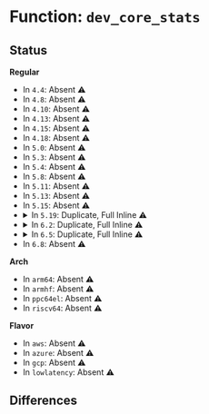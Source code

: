 # Function: <code>dev_core_stats</code>

## Status
<b>Regular</b>
<ul>
<li>
In <code>4.4</code>: Absent ⚠️
</li>
<li>
In <code>4.8</code>: Absent ⚠️
</li>
<li>
In <code>4.10</code>: Absent ⚠️
</li>
<li>
In <code>4.13</code>: Absent ⚠️
</li>
<li>
In <code>4.15</code>: Absent ⚠️
</li>
<li>
In <code>4.18</code>: Absent ⚠️
</li>
<li>
In <code>5.0</code>: Absent ⚠️
</li>
<li>
In <code>5.3</code>: Absent ⚠️
</li>
<li>
In <code>5.4</code>: Absent ⚠️
</li>
<li>
In <code>5.8</code>: Absent ⚠️
</li>
<li>
In <code>5.11</code>: Absent ⚠️
</li>
<li>
In <code>5.13</code>: Absent ⚠️
</li>
<li>
In <code>5.15</code>: Absent ⚠️
</li>
<li>
<details>
<summary>In <code>5.19</code>: Duplicate, Full Inline ⚠️</summary>

**Collision:** Static Duplication

**Inline:** Full

**Transformation:** False

**Instances:**

```
In drivers/net/tun.c (ffffffff81a67052)
Location: include/linux/netdevice.h:3903
Inline: True
Inline callers:
  - drivers/net/tun.c:tun_get_user
  - drivers/net/tun.c:tun_get_user
  - drivers/net/tun.c:tun_get_user
  - drivers/net/tun.c:tun_get_user
  - drivers/net/tun.c:tun_get_user
  - drivers/net/tun.c:tun_xdp_act
  - drivers/net/tun.c:tun_net_xmit
```
```
In net/core/dev.c (ffffffff81c1a2e4)
Location: include/linux/netdevice.h:3903
Inline: True
Inline callers:
  - net/core/dev.c:generic_xdp_tx
  - net/core/dev.c:enqueue_to_backlog
  - net/core/dev.c:__dev_direct_xmit
  - net/core/dev.c:__dev_queue_xmit
  - net/core/dev.c:validate_xmit_skb
  - net/core/dev.c:__dev_forward_skb2
```
```
In net/core/filter.c (ffffffff81c49116)
Location: include/linux/netdevice.h:3903
Inline: True
Inline callers:
  - net/core/filter.c:__bpf_redirect_no_mac
```
```
In net/core/gro_cells.c (ffffffff81c8a0a1)
Location: include/linux/netdevice.h:3903
Inline: True
Inline callers:
  - net/core/gro_cells.c:gro_cells_receive
```
```
In net/ipv4/ip_input.c (ffffffff81cd52ca)
Location: include/linux/netdevice.h:3903
Inline: True
Inline callers:
  - net/ipv4/ip_input.c:ip_rcv_core
```
```
In net/xfrm/xfrm_device.c (ffffffff81d7a55a)
Location: include/linux/netdevice.h:3903
Inline: True
Inline callers:
  - net/xfrm/xfrm_device.c:validate_xmit_xfrm
```
```
In net/ipv6/ip6_input.c (ffffffff81d8cdb4)
Location: include/linux/netdevice.h:3903
Inline: True
Inline callers:
  - net/ipv6/ip6_input.c:ip6_rcv_core
```
</details>
</li>
<li>
<details>
<summary>In <code>6.2</code>: Duplicate, Full Inline ⚠️</summary>

**Collision:** Static Duplication

**Inline:** Full

**Transformation:** False

**Instances:**

```
In drivers/net/tun.c (ffffffff81bf2947)
Location: include/linux/netdevice.h:3947
Inline: True
Inline callers:
  - drivers/net/tun.c:tun_get_user
  - drivers/net/tun.c:tun_get_user
  - drivers/net/tun.c:tun_xdp_act
  - drivers/net/tun.c:tun_net_xmit
```
```
In net/core/dev.c (ffffffff81dcb384)
Location: include/linux/netdevice.h:3947
Inline: True
Inline callers:
  - net/core/dev.c:generic_xdp_tx
  - net/core/dev.c:enqueue_to_backlog
  - net/core/dev.c:__dev_direct_xmit
  - net/core/dev.c:__dev_queue_xmit
  - net/core/dev.c:validate_xmit_skb
  - net/core/dev.c:__dev_forward_skb2
```
```
In net/core/filter.c (ffffffff81dfdab4)
Location: include/linux/netdevice.h:3947
Inline: True
Inline callers:
  - net/core/filter.c:__bpf_redirect_no_mac
```
```
In net/core/gro_cells.c (ffffffff81e44c81)
Location: include/linux/netdevice.h:3947
Inline: True
Inline callers:
  - net/core/gro_cells.c:gro_cells_receive
```
```
In net/ipv4/ip_input.c (ffffffff81e9579a)
Location: include/linux/netdevice.h:3947
Inline: True
Inline callers:
  - net/ipv4/ip_input.c:ip_rcv_core
```
```
In net/xfrm/xfrm_device.c (ffffffff81f471c5)
Location: include/linux/netdevice.h:3947
Inline: True
Inline callers:
  - net/xfrm/xfrm_device.c:validate_xmit_xfrm
```
```
In net/ipv6/ip6_input.c (ffffffff81f5afc4)
Location: include/linux/netdevice.h:3947
Inline: True
Inline callers:
  - net/ipv6/ip6_input.c:ip6_rcv_core
```
</details>
</li>
<li>
<details>
<summary>In <code>6.5</code>: Duplicate, Full Inline ⚠️</summary>

**Collision:** Static Duplication

**Inline:** Full

**Transformation:** False

**Instances:**

```
In drivers/net/tun.c (ffffffff81c4b64e)
Location: include/linux/netdevice.h:4006
Inline: True
Inline callers:
  - drivers/net/tun.c:tun_get_user
  - drivers/net/tun.c:tun_get_user
  - drivers/net/tun.c:tun_xdp_act
  - drivers/net/tun.c:tun_net_xmit
```
```
In drivers/net/net_failover.c (ffffffff81c6f2c9)
Location: include/linux/netdevice.h:4006
Inline: True
Inline callers:
  - drivers/net/net_failover.c:net_failover_start_xmit
```
```
In net/core/dev.c (ffffffff81e3bf14)
Location: include/linux/netdevice.h:4006
Inline: True
Inline callers:
  - net/core/dev.c:generic_xdp_tx
  - net/core/dev.c:enqueue_to_backlog
  - net/core/dev.c:__dev_direct_xmit
  - net/core/dev.c:__dev_queue_xmit
  - net/core/dev.c:validate_xmit_skb
  - net/core/dev.c:__dev_forward_skb2
```
```
In net/core/filter.c (ffffffff81e6f003)
Location: include/linux/netdevice.h:4006
Inline: True
Inline callers:
  - net/core/filter.c:__bpf_redirect_no_mac
```
```
In net/core/gro_cells.c (ffffffff81e9fa81)
Location: include/linux/netdevice.h:4006
Inline: True
Inline callers:
  - net/core/gro_cells.c:gro_cells_receive
```
```
In net/ipv4/ip_input.c (ffffffff81ef3fe3)
Location: include/linux/netdevice.h:4006
Inline: True
Inline callers:
  - net/ipv4/ip_input.c:ip_rcv_core
```
```
In net/xfrm/xfrm_device.c (ffffffff81fa6bf4)
Location: include/linux/netdevice.h:4006
Inline: True
Inline callers:
  - net/xfrm/xfrm_device.c:validate_xmit_xfrm
```
```
In net/ipv6/ip6_input.c (ffffffff81fbad74)
Location: include/linux/netdevice.h:4006
Inline: True
Inline callers:
  - net/ipv6/ip6_input.c:ip6_rcv_core
```
</details>
</li>
<li>
In <code>6.8</code>: Absent ⚠️
</li>
</ul>
<b>Arch</b>
<ul>
<li>
In <code>arm64</code>: Absent ⚠️
</li>
<li>
In <code>armhf</code>: Absent ⚠️
</li>
<li>
In <code>ppc64el</code>: Absent ⚠️
</li>
<li>
In <code>riscv64</code>: Absent ⚠️
</li>
</ul>
<b>Flavor</b>
<ul>
<li>
In <code>aws</code>: Absent ⚠️
</li>
<li>
In <code>azure</code>: Absent ⚠️
</li>
<li>
In <code>gcp</code>: Absent ⚠️
</li>
<li>
In <code>lowlatency</code>: Absent ⚠️
</li>
</ul>

## Differences
